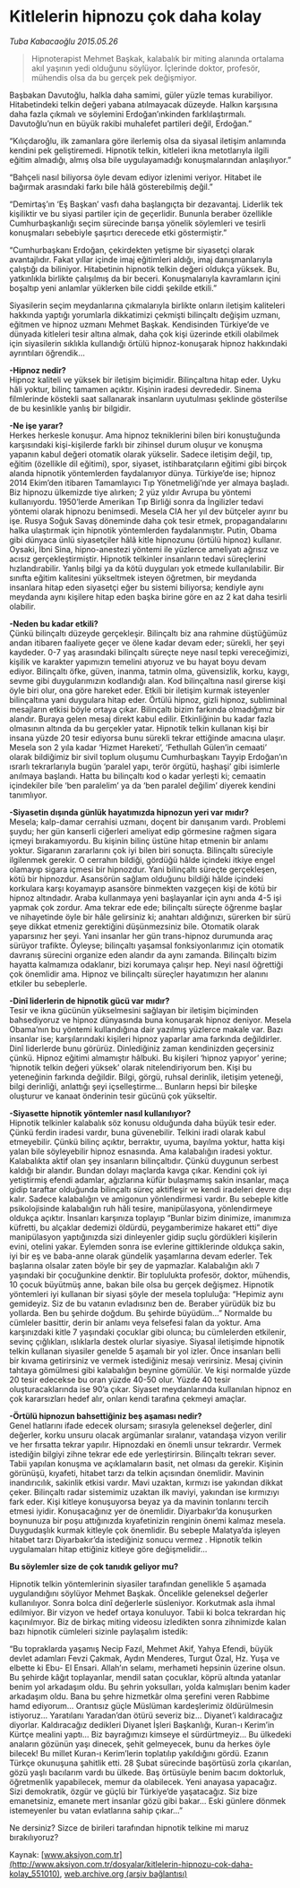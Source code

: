 # Kitlelerin hipnozu çok daha kolay

*Tuba Kabacaoğlu 2015.05.26*

<div class="pNewsDetailMainContent" itemprop="articleBody">
 <blockquote>
  <p>
   Hipnoterapist Mehmet Başkak, kalabalık bir miting alanında ortalama akıl yaşının yedi olduğunu söylüyor. İçlerinde doktor, profesör, mühendis olsa da bu gerçek pek değişmiyor.
  </p>
 </blockquote>
 <p>
  Başbakan Davutoğlu, halkla daha samimi, güler yüzle temas kurabiliyor. Hitabetindeki telkin değeri yabana atılmayacak düzeyde. Halkın karşısına daha fazla çıkmalı ve söylemini Erdoğan’ınkinden farklılaştırmalı. Davutoğlu’nun en büyük rakibi muhalefet partileri değil, Erdoğan.”
 </p>
 <p>
  “Kılıçdaroğlu, ilk zamanlara göre ilerlemiş olsa da siyasal iletişim anlamında kendini pek geliştiremedi. Hipnotik telkin, kitleleri ikna metotlarıyla ilgili eğitim almadığı, almış olsa bile uygulayamadığı konuşmalarından anlaşılıyor.”
 </p>
 <p>
  “Bahçeli nasıl biliyorsa öyle devam ediyor izlenimi veriyor. Hitabet ile bağırmak arasındaki farkı bile hâlâ gösterebilmiş değil.”
 </p>
 <p>
  “Demirtaş’ın ‘Eş Başkan’ vasfı daha başlangıçta bir dezavantaj. Liderlik tek kişiliktir ve bu siyasi partiler için de geçerlidir. Bununla beraber özellikle Cumhurbaşkanlığı seçim sürecinde barışa yönelik söylemleri ve tesirli konuşmaları sebebiyle şaşırtıcı derecede etki göstermiştir.”
 </p>
 <p>
  “Cumhurbaşkanı Erdoğan, çekirdekten yetişme bir siyasetçi olarak avantajlıdır. Fakat yıllar içinde imaj eğitimleri aldığı, imaj danışmanlarıyla çalıştığı da biliniyor. Hitabetinin hipnotik telkin değeri oldukça yüksek. Bu, yatkınlıkla birlikte çalışılmış da bir beceri. Konuşmalarıyla kavramların içini boşaltıp yeni anlamlar yüklerken bile ciddi şekilde etkili.”
 </p>
 <p>
  Siyasilerin seçim meydanlarına çıkmalarıyla birlikte onların iletişim kaliteleri hakkında yaptığı yorumlarla dikkatimizi çekmişti bilinçaltı değişim uzmanı, eğitmen ve hipnoz uzmanı Mehmet Başkak. Kendisinden Türkiye’de ve dünyada kitleleri tesir altına almak, daha çok kişi üzerinde etkili olabilmek için siyasilerin sıklıkla kullandığı örtülü hipnoz-konuşarak hipnoz hakkındaki ayrıntıları öğrendik…
 </p>
 <p>
  <strong>
   -Hipnoz nedir?
  </strong>
  <br>
   Hipnoz kaliteli ve yüksek bir iletişim biçimidir. Bilinçaltına hitap eder. Uyku hâli yoktur, bilinç tamamen açıktır. Kişinin iradesi devrededir. Sinema filmlerinde köstekli saat sallanarak insanların uyutulması şeklinde gösterilse de bu kesinlikle yanlış bir bilgidir.
  </br>
 </p>
 <p>
  <strong>
   -Ne işe yarar?
  </strong>
  <br>
   Herkes herkesle konuşur. Ama hipnoz tekniklerini bilen biri konuştuğunda karşısındaki kişi-kişilerde farklı bir zihinsel durum oluşur ve konuşma yapanın kabul değeri otomatik olarak yükselir. Sadece iletişim değil, tıp, eğitim (özellikle dil eğitimi), spor, siyaset, istihbaratçıların eğitimi gibi birçok alanda hipnotik yöntemlerden faydalanıyor dünya. Türkiye’de ise; hipnoz 2014 Ekim’den itibaren Tamamlayıcı Tıp Yönetmeliği’nde yer almaya başladı. Biz hipnozu ülkemizde tiye alırken; 2 yüz yıldır Avrupa bu yöntemi kullanıyordu. 1950’lerde Amerikan Tıp Birliği sonra da İngilizler tedavi yöntemi olarak hipnozu benimsedi. Mesela CIA her yıl dev bütçeler ayırır bu işe. Rusya Soğuk Savaş döneminde daha çok tesir etmek, propagandalarını halka ulaştırmak için hipnotik yöntemlerden faydalanmıştır. Putin, Obama gibi dünyaca ünlü siyasetçiler hâlâ kitle hipnozunu (örtülü hipnoz) kullanır. Oysaki, İbni Sina, hipno-anestezi yöntemi ile yüzlerce ameliyatı ağrısız ve acısız gerçekleştirmiştir. Hipnotik telkinler insanların tedavi süreçlerini hızlandırabilir. Yanlış bilgi ya da kötü duyguları yok etmede kullanılabilir. Bir sınıfta eğitim kalitesini yükseltmek isteyen öğretmen, bir meydanda insanlara hitap eden siyasetçi eğer bu sistemi biliyorsa; kendiyle aynı meydanda aynı kişilere hitap eden başka birine göre en az 2 kat daha tesirli olabilir.
  </br>
 </p>
 <p>
  <strong>
   -Neden bu kadar etkili?
  </strong>
  <br>
   Çünkü bilinçaltı düzeyde gerçekleşir. Bilinçaltı biz ana rahmine düştüğümüz andan itibaren faaliyete geçer ve ölene kadar devam eder; sürekli, her şeyi kaydeder. 0-7 yaş arasındaki bilinçaltı süreçte neye nasıl tepki vereceğimizi, kişilik ve karakter yapımızın temelini atıyoruz ve bu hayat boyu devam ediyor. Bilinçaltı öfke, güven, inanma, tatmin olma, güvensizlik, korku, kaygı, sevme gibi duygularımızın kodlandığı alan. Kod bilinçaltına nasıl girerse kişi öyle biri olur, ona göre hareket eder. Etkili bir iletişim kurmak isteyenler bilinçaltına yani duygulara hitap eder. Örtülü hipnoz, gizli hipnoz, subliminal mesajların etkisi böyle ortaya çıkar. Bilinçaltı bizim farkında olmadığımız bir alandır. Buraya gelen mesaj direkt kabul edilir. Etkinliğinin bu kadar fazla olmasının altında da bu gerçekler yatar. Hipnotik telkin kullanan kişi bir insana yüzde 20 tesir ediyorsa bunu sürekli tekrar ettiğinde amacına ulaşır. Mesela son 2 yıla kadar ‘Hizmet Hareketi’, ‘Fethullah Gülen’in cemaati’ olarak bildiğimiz bir sivil toplum oluşumu Cumhurbaşkanı Tayyip Erdoğan’ın ısrarlı tekrarlarıyla bugün ‘paralel yapı, terör örgütü, haşhaşi’ gibi isimlerle anılmaya başlandı. Hatta bu bilinçaltı kod o kadar yerleşti ki; cemaatin içindekiler bile ‘ben paralelim’ ya da ‘ben paralel değilim’ diyerek kendini tanımlıyor.
  </br>
 </p>
 <p>
  <strong>
   -Siyasetin dışında günlük hayatımızda hipnozun yeri var mıdır?
  </strong>
  <br>
   Mesela; kalp-damar cerrahisi uzmanı, doçent bir danışanım vardı. Problemi şuydu; her gün kanserli ciğerleri ameliyat edip görmesine rağmen sigara içmeyi bırakamıyordu. Bu kişinin bilinç üstüne hitap etmenin bir anlamı yoktur. Sigaranın zararlarını çok iyi bilen biri sonuçta. Bilinçaltı süreciyle ilgilenmek gerekir. O cerrahın bildiği, gördüğü hâlde içindeki itkiye engel olamayıp sigara içmesi bir hipnozdur. Yani bilinçaltı süreçte gerçekleşen, kötü bir hipnozdur. Asansörün sağlam olduğunu bildiği hâlde içindeki korkulara karşı koyamayıp asansöre binmekten vazgeçen kişi de kötü bir hipnoz altındadır. Araba kullanmaya yeni başlayanlar için aynı anda 4-5 işi yapmak çok zordur. Ama tekrar ede ede; bilinçaltı süreçte öğrenme başlar ve nihayetinde öyle bir hâle gelirsiniz ki; anahtarı aldığınızı, sürerken bir sürü şeye dikkat etmeniz gerektiğini düşünmezsiniz bile. Otomatik olarak yaparsınız her şeyi. Yani insanlar her gün trans-hipnoz durumunda araç sürüyor trafikte. Öyleyse; bilinçaltı yaşamsal fonksiyonlarımız için otomatik davranış sürecini organize eden alandır da aynı zamanda. Bilinçaltı bizim hayatta kalmamıza odaklanır, bizi korumaya çalışır hep. Neyi nasıl öğrettiği çok önemlidir ama. Hipnoz ve bilinçaltı süreçler hayatımızın her alanını etkiler bu sebeplerle.
  </br>
 </p>
 <p>
  <strong>
   -Dinî liderlerin de hipnotik gücü var mıdır?
  </strong>
  <br/>
  Tesir ve ikna gücünün yükselmesini sağlayan bir iletişim biçiminden bahsediyoruz ve hipnoz dünyasında buna konuşarak hipnoz deniyor. Mesela Obama’nın bu yöntemi kullandığına dair yazılmış yüzlerce makale var. Bazı insanlar ise; karşılarındaki kişileri hipnoz yaparlar ama farkında değildirler. Dinî liderlerde bunu görürüz. Dinlediğiniz zaman kendinizden geçersiniz çünkü. Hipnoz eğitimi almamıştır hâlbuki. Bu kişileri ‘hipnoz yapıyor’ yerine; ‘hipnotik telkin değeri yüksek’ olarak nitelendiriyorum ben. Kişi bu yeteneğinin farkında değildir. Bilgi, görgü, ruhsal derinlik, iletişim yeteneği, bilgi derinliği, anlattığı şeyi içselleştirme… Bunların hepsi bir bileşke oluşturur ve kanaat önderinin tesir gücünü çok yükseltir.
 </p>
 <p>
  <strong>
   -Siyasette hipnotik yöntemler nasıl kullanılıyor?
  </strong>
  <br/>
  Hipnotik telkinler kalabalık söz konusu olduğunda daha büyük tesir eder. Çünkü ferdin iradesi vardır, buna güvenebilir. Telkini iradi olarak kabul etmeyebilir. Çünkü bilinç açıktır, berraktır, uyuma, bayılma yoktur, hatta kişi yalan bile söyleyebilir hipnoz esnasında. Ama kalabalığın iradesi yoktur. Kalabalıkta aktif olan şey insanların bilinçaltıdır. Çünkü duygunun serbest kaldığı bir alandır. Bundan dolayı maçlarda kavga çıkar. Kendini çok iyi yetiştirmiş efendi adamlar, ağızlarına küfür bulaşmamış sakin insanlar, maça gidip taraftar olduğunda bilinçaltı süreç aktifleşir ve kendi iradeleri devre dışı kalır. Sadece kalabalığın ve amigonun yönlendirmesi vardır. Bu sebeple kitle psikolojisinde kalabalığın ruh hâli tesire, manipülasyona, yönlendirmeye oldukça açıktır. İnsanları karşınıza toplayıp “Bunlar bizim dinimize, imanımıza küfretti, bu alçaklar dedemizi öldürdü, peygamberimize hakaret etti” diye manipülasyon yaptığınızda sizi dinleyenler gidip suçlu gördükleri kişilerin evini, otelini yakar. Eylemden sonra ise evlerine gittiklerinde oldukça sakin, iyi bir eş ve baba-anne olarak gündelik yaşamlarına devam ederler. Tek başlarına olsalar zaten böyle bir şey de yapmazlar. Kalabalığın aklı 7 yaşındaki bir çocuğunkine denktir. Bir toplulukta profesör, doktor, mühendis, 10 çocuk büyütmüş anne, bakan bile olsa bu gerçek değişmez. Hipnotik yöntemleri iyi kullanan bir siyasi şöyle der mesela topluluğa: “Hepimiz aynı gemideyiz. Siz de bu vatanın evladısınız ben de. Beraber yürüdük biz bu yollarda. Ben bu şehirde doğdum. Bu şehirde büyüdüm…” Normalde bu cümleler basittir, derin bir anlamı veya felsefesi falan da yoktur. Ama karşınızdaki kitle 7 yaşındaki çocuklar gibi olunca; bu cümlelerden etkilenir, sevinç çığlıkları, ıslıklarla destek olurlar siyasiye. Siyasal iletişimde hipnotik telkin kullanan siyasiler genelde 5 aşamalı bir yol izler. Önce insanları belli bir kıvama getirirsiniz ve vermek istediğiniz mesajı verirsiniz. Mesaj çivinin tahtaya gömülmesi gibi kalabalığın beynine gömülür. Ve kişi normalde yüzde 20 tesir edecekse bu oran yüzde 40-50 olur. Yüzde 40 tesir oluşturacaklarında ise 90’a çıkar. Siyaset meydanlarında kullanılan hipnoz en çok kararsızları hedef alır, onları kendi tarafına çekmeyi amaçlar.
 </p>
 <p>
  <strong>
   -Örtülü hipnozun bahsettiğiniz beş aşaması nedir?
  </strong>
  <br/>
  Genel hatlarını ifade edecek olursam; sırasıyla geleneksel değerler, dinî değerler, korku unsuru olacak argümanlar sıralanır, vatandaşa vizyon verilir ve her fırsatta tekrar yapılır. Hipnozdaki en önemli unsur tekrardır. Vermek istediğin bilgiyi zihne tekrar ede ede yerleştirirsin. Bilinçaltı tekrarı sever. Tabii yapılan konuşma ve açıklamaların basit, net olması da gerekir. Kişinin görünüşü, kıyafeti, hitabet tarzı da telkin açısından önemlidir. Mavinin inandırıcılık, sakinlik etkisi vardır. Mavi uzaktan, kırmızı ise yakından dikkat çeker. Bilinçaltı radar sistemimiz uzaktan ilk maviyi, yakından ise kırmızıyı fark eder. Kişi kitleye konuşuyorsa beyaz ya da mavinin tonlarını tercih etmesi iyidir. Konuşacağınız yer de önemlidir. Diyarbakır’da konuşurken boynunuza bir poşu attığınızda kıyafetinizin renginin önemi kalmaz mesela. Duygudaşlık kurmak kitleyle çok önemlidir. Bu sebeple Malatya’da işleyen hitabet tarzı Diyarbakır’da istediğiniz sonucu vermez . Hipnotik telkin uygulamaları hitap ettiğiniz kitleye göre değişmelidir…
 </p>
 <p>
  <strong>
   Bu söylemler size de çok tanıdık geliyor mu?
  </strong>
 </p>
 <p>
  Hipnotik telkin yöntemlerinin siyasiler tarafından genellikle 5 aşamada uygulandığını söylüyor Mehmet Başkak. Öncelikle geleneksel değerler kullanılıyor. Sonra bolca dinî değerlerle süsleniyor. Korkutmak asla ihmal edilmiyor. Bir vizyon ve hedef ortaya konuluyor. Tabii ki bolca tekrardan hiç kaçınılmıyor. Biz de birkaç miting videosu izledikten sonra zihnimizde kalan bazı hipnotik cümleleri sizinle paylaşalım istedik:
 </p>
 <p>
  “Bu topraklarda yaşamış Necip Fazıl, Mehmet Akif, Yahya Efendi, büyük devlet adamları Fevzi Çakmak, Aydın Menderes, Turgut Özal, Hz. Yuşa ve elbette ki Ebu- El Ensari. Allah’ın selamı, merhameti hepsinin üzerine olsun. Bu şehirde kâğıt toplayanlar, mendil satan çocuklar, köprü altında yatanlar benim yol arkadaşım oldu. Bu şehrin yoksulları, yolda kalmışları benim kader arkadaşım oldu. Bana bu şehre hizmetkâr olma şerefini veren Rabbime hamd ediyorum… Orantısız güçle Müslüman kardeşlerimiz öldürülmesin istiyoruz... Yaratılanı Yaradan’dan ötürü severiz biz... Diyanet’i kaldıracağız diyorlar. Kaldıracağız dedikleri Diyanet İşleri Başkanlığı, Kuran-ı Kerim’in Kürtçe mealini yaptı… Biz bayrağımızı kimseye el sürdürtmeyiz… Bu ülkedeki anaların gözünün yaşı dinecek, şehit gelmeyecek, bunu da herkes öyle bilecek! Bu millet Kuran-ı Kerim’lerin toplatılıp yakıldığını gördü. Ezanın Türkçe okunuşuna şahitlik etti. 28 Şubat sürecinde başörtüsü zorla çıkarılan, gözü yaşlı bacılarım vardı bu ülkede. Baş örtüsüyle benim bacım doktorluk, öğretmenlik yapabilecek, memur da olabilecek. Yeni anayasa yapacağız. Sizi demokratik, özgür ve güçlü bir Türkiye’de yaşatacağız. Siz bize emanetsiniz, emanete mert insanlar gözü gibi bakar… Eski günlere dönmek istemeyenler bu vatan evlatlarına sahip çıkar…”
 </p>
 <p>
  Ne dersiniz? Sizce de birileri tarafından hipnotik telkine mi maruz bırakılıyoruz?
 </p>
</div>


Kaynak: [www.aksiyon.com.tr](http://www.aksiyon.com.tr/dosyalar/kitlelerin-hipnozu-cok-daha-kolay_551010), [web.archive.org (arşiv bağlantısı)](http://web.archive.org/web/20150719023315/http://www.aksiyon.com.tr/dosyalar/kitlelerin-hipnozu-cok-daha-kolay_551010)
